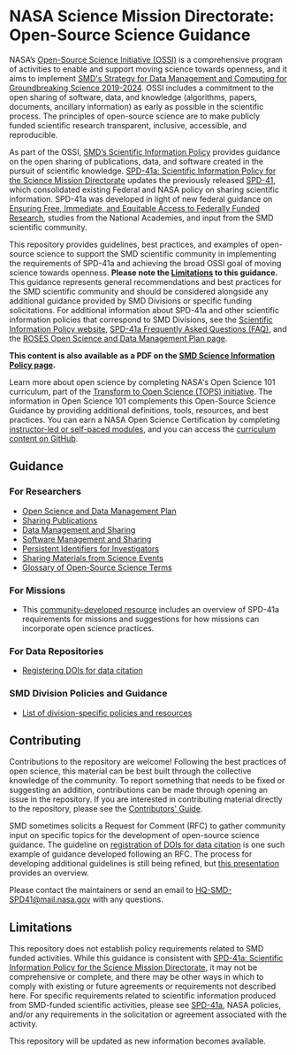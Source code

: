 # NASA Science Mission Directorate: Open-Source Science Guidance

NASA’s [Open-Source Science Initiative \(OSSI\)](https://science.nasa.gov/open-science-overview) is a comprehensive program of activities to enable and support moving science towards openness, and it aims to implement [SMD's Strategy for Data Management and Computing for Groundbreaking Science 2019-2024](https://science.nasa.gov/files/science-red/s3fs-public/atoms/files/SDMWG%20Strategy_Final.pdf). OSSI includes a commitment to the open sharing of software, data, and knowledge (algorithms, papers, documents, ancillary information) as early as possible in the scientific process. The principles of open-source science are to make publicly funded scientific research transparent, inclusive, accessible, and reproducible. 

As part of the OSSI, [SMD’s Scientific Information Policy](https://science.nasa.gov/researchers/science-data/science-information-policy) provides guidance on the open sharing of publications, data, and software created in the pursuit of scientific knowledge. [SPD-41a: Scientific Information Policy for the Science Mission Directorate](https://science.nasa.gov/spd-41/) updates the previously released [SPD-41](https://smd-cms.nasa.gov/wp-content/uploads/2023/05/ScientificInformationpolicySPD_41.pdf), which consolidated existing Federal and NASA policy on sharing scientific information.  SPD-41a was developed in light of new federal guidance on [Ensuring Free, Immediate, and Equitable Access to Federally Funded Research](https://www.whitehouse.gov/wp-content/uploads/2022/08/08-2022-OSTP-Public-Access-Memo.pdf), studies from the National Academies, and input from the SMD scientific community. 

This repository provides guidelines, best practices, and examples of open-source science to support the SMD scientific community in implementing the requirements of SPD-41a and achieving the broad OSSI goal of moving science towards openness. **Please note the [Limitations](#limitations) to this guidance.** This guidance represents general recommendations and best practices for the SMD scientific community and should be considered alongside any additional guidance provided by SMD Divisions or specific funding solicitations. For additional information about SPD-41a and other scientific information policies that correspond to SMD Divisions, see the [Scientific Information Policy website](https://science.nasa.gov/researchers/science-data/science-information-policy), [SPD-41a Frequently Asked Questions \(FAQ\)](https://science.nasa.gov/researchers/science-data/science-information-policy_faq), and the [ROSES Open Science and Data Management Plan page](https://science.nasa.gov/researchers/sara/faqs/osdmp/). 

**This content is also available as a PDF on the [SMD Science Information Policy page](https://science.nasa.gov/researchers/open-science/science-information-policy/#oss-guidance).**

Learn more about open science by completing NASA's Open Science 101 curriculum, part of the [Transform to Open Science \(TOPS\) initiative](https://nasa.github.io/Transform-to-Open-Science/). The information in Open Science 101 complements this Open-Source Science Guidance by providing additional definitions, tools, resources, and best practices. You can earn a NASA Open Science Certification by completing [instructor-led or self-paced modules](https://nasa.github.io/Transform-to-Open-Science/take-os101/), and you can access the [curriculum content on GitHub](https://github.com/nasa/Transform-to-Open-Science/tree/main/docs/Area2_Capacity_Sharing/Open-Science-101/modules). 

## Guidance

### For Researchers
* [Open Science and Data Management Plan](OSS_Guidance/OSDMP.md)
* [Sharing Publications](OSS_Guidance/Publications.md)
* [Data Management and Sharing](OSS_Guidance/Data_Management_Sharing.md)
* [Software Management and Sharing](OSS_Guidance/Software_Management_Sharing.md)
* [Persistent Identifiers for Investigators](OSS_Guidance/Persistent_Identifier_Investigators.md)
* [Sharing Materials from Science Events](OSS_Guidance/Science_Events.md)
* [Glossary of Open-Source Science Terms](OSS_Guidance/Glossary.md)

### For Missions
* This [community-developed resource](https://zenodo.org/records/8415584) includes an overview of SPD-41a requirements for missions and suggestions for how missions can incorporate open science practices. 

### For Data Repositories
* [Registering DOIs for data citation](guidance/guideline001_doi_registration.md)

### SMD Division Policies and Guidance
* [List of division-specific policies and resources](OSS_Guidance/SMD_Division_Policies.md)

## Contributing

Contributions to the repository are welcome! Following the best practices of open science, this material can be best built through the collective knowledge of the community. To report something that needs to be fixed or suggesting an addition, contributions can be made through opening an issue in the repository. If you are interested in contributing material directly to the repository, please see the [Contributors' Guide](Contributing.md).

SMD sometimes solicits a Request for Comment (RFC) to gather community input on specific topics for the development of open-source science guidance. The guideline on [registration of DOIs for data citation](request_for_comment/draft/RFC_001_data_citation_identifier.md) is one such example of guidance developed following an RFC. The process for developing additional guidelines is still being refined, but [this presentation](https://docs.google.com/presentation/d/1DaFJpTCfl3cuTqBn7c32Bs8RNxRsa3vJnurmgh9SlXA/edit?usp=sharing) provides an overview.

Please contact the maintainers or send an email to <HQ-SMD-SPD41@mail.nasa.gov> with any questions. 

## Limitations

This repository does not establish policy requirements related to SMD funded activities. While this guidance is consistent with [SPD-41a: Scientific Information Policy for the Science Mission Directorate](https://science.nasa.gov/spd-41), it may not be comprehensive or complete, and there may be other ways in which to comply with existing or future agreements or requirements not described here. 
For specific requirements related to scientific information produced from SMD-funded scientific activities, please see [SPD-41a](https://science.nasa.gov/spd-41), NASA policies, and/or any requirements in the solicitation or agreement associated with the activity.

This repository will be updated as new information becomes available.
